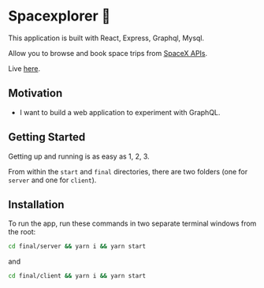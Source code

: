 # Spacexplorer 🚀

This application is built with React, Express, Graphql, Mysql.

Allow you to browse and book space trips from [SpaceX APIs](https://api.spacexdata.com/v3/).

Live [here](https://api.spacexdata.com/v3/).

## Motivation

* I want to build a web application to experiment with GraphQL.

## Getting Started

Getting up and running is as easy as 1, 2, 3.

From within the `start` and `final` directories, there are two folders (one for `server` and one for `client`).

## Installation

To run the app, run these commands in two separate terminal windows from the root:

```bash
cd final/server && yarn i && yarn start
```

and

```bash
cd final/client && yarn i && yarn start
```

